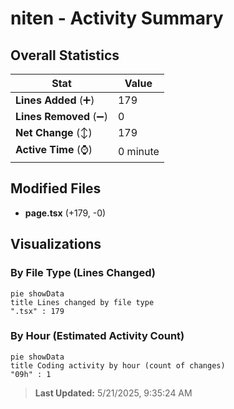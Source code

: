 # niten - Activity Summary 

## Overall Statistics

| Stat                   | Value                                                             |
| ---------------------- | ----------------------------------------------------------------- |
| **Lines Added** (➕)   | 179                                          |
| **Lines Removed** (➖) | 0                                        |
| **Net Change** (↕)    | 179                |
| **Active Time** (⌚)   | 0 minute |


## Modified Files
- **page.tsx** (+179, -0)

## Visualizations

### By File Type (Lines Changed)

```mermaid
pie showData
title Lines changed by file type
".tsx" : 179
```

### By Hour (Estimated Activity Count)

```mermaid
pie showData
title Coding activity by hour (count of changes)
"09h" : 1
```


> **Last Updated:** 5/21/2025, 9:35:24 AM